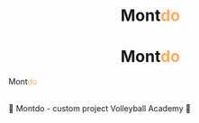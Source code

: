 <h1 align = "center">
    Mont<span  style="color: #FFAC5F";>do</span>
    <br>
</h1>
<h1 align = "center">
    Mont<span  style="color: #FFAC5F">do</span>
    <br>
</h1>
    <p>Mont<span  style="color: #FFAC5F">do</span>
    </p>
        <br>
🏐 Montdo - custom project Volleyball Academy 🏐
